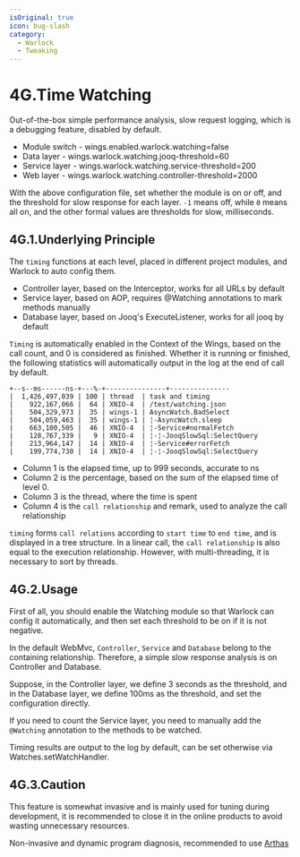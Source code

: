 ```yaml
---
isOriginal: true
icon: bug-slash
category:
  - Warlock
  - Tweaking
---
```


# 4G.Time Watching

Out-of-the-box simple performance analysis, slow request logging, which is a debugging feature, disabled by default.

* Module switch - wings.enabled.warlock.watching=false
* Data layer - wings.warlock.watching.jooq-threshold=60
* Service layer - wings.warlock.watching.service-threshold=200
* Web layer - wings.warlock.watching.controller-threshold=2000

With the above configuration file, set whether the module is on or off, and the threshold for slow response for each layer.
`-1` means off, while `0` means all on, and the other formal values are thresholds for slow, milliseconds.

## 4G.1.Underlying Principle

The `timing` functions at each level, placed in different project modules, and Warlock to auto config them.

* Controller layer, based on the Interceptor, works for all URLs by default
* Service layer, based on AOP, requires @Watching annotations to mark methods manually
* Database layer, based on Jooq's ExecuteListener, works for all jooq by default

`Timing` is automatically enabled in the Context of the Wings, based on the call count, and 0 is
considered as finished. Whether it is running or finished, the following statistics will
automatically output in the log at the end of call by default.

```text
+--s--ms------ns-+---%-+---------------+---------------
|  1,426,497,039 | 100 | thread  | task and timing
|    922,167,066 |  64 | XNIO-4  | /test/watching.json
|    504,329,973 |  35 | wings-1 | AsyncWatch.BadSelect
|    504,059,463 |  35 | wings-1 | ¦-AsyncWatch.sleep
|    663,100,505 |  46 | XNIO-4  | ¦-Service#normalFetch
|    128,767,339 |   9 | XNIO-4  | ¦-¦-JooqSlowSql:SelectQuery
|    213,964,147 |  14 | XNIO-4  | ¦-Service#errorFetch
|    199,774,730 |  14 | XNIO-4  | ¦-¦-JooqSlowSql:SelectQuery
```

* Column 1 is the elapsed time, up to 999 seconds, accurate to ns
* Column 2 is the percentage, based on the sum of the elapsed time of level 0.
* Column 3 is the thread, where the time is spent
* Column 4 is the `call relationship` and remark, used to analyze the call relationship

`timing` forms `call relations` according to `start time` to `end time`, and is displayed in a tree structure.
In a linear call, the `call relationship` is also equal to the execution relationship.
However, with multi-threading, it is necessary to sort by threads.

## 4G.2.Usage

First of all, you should enable the Watching module so that Warlock can config it automatically,
and then set each threshold to be on if it is not negative.

In the default WebMvc, `Controller`, `Service` and `Database` belong to the containing relationship.
Therefore, a simple slow response analysis is on Controller and Database.

Suppose, in the Controller layer, we define 3 seconds as the threshold, and in the Database layer,
we define 100ms as the threshold, and set the configuration directly.

If you need to count the Service layer, you need to manually add the `@Watching` annotation
to the methods to be watched.

Timing results are output to the log by default, can be set otherwise via Watches.setWatchHandler.

## 4G.3.Caution

This feature is somewhat invasive and is mainly used for tuning during development,
it is recommended to close it in the online products to avoid wasting unnecessary resources.

Non-invasive and dynamic program diagnosis, recommended to use [Arthas](https://github.com/alibaba/arthas)
